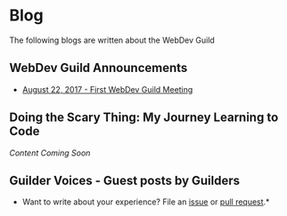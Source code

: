 # Blog

The following blogs are written about the WebDev Guild

## WebDev Guild Announcements

- [August 22, 2017 - First WebDev Guild Meeting](2017-08-22-first-webdev-guild-meeting.md)

## Doing the Scary Thing: My Journey Learning to Code

*Content Coming Soon*

## Guilder Voices - Guest posts by Guilders

* Want to write about your experience? File an [issue](https://github.com/WebDev-Guild/webdev-guild.github.io/issues/new) or [pull request](https://github.com/WebDev-Guild/webdev-guild.github.io/new/master/blog).*

